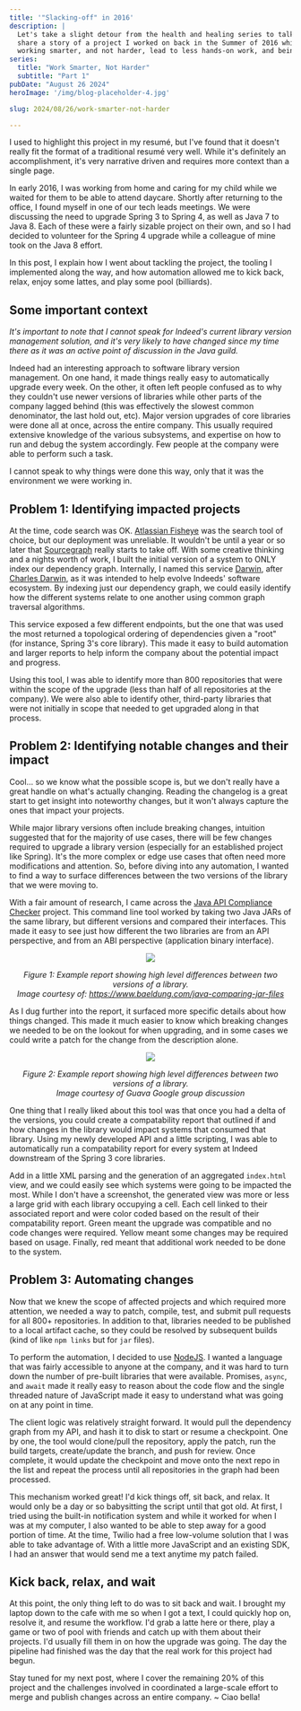 ```yaml
---
title: '"Slacking-off" in 2016'
description: |
  Let's take a slight detour from the health and healing series to talk a little more tech. Specifically, I want to
  share a story of a project I worked on back in the Summer of 2016 while at Indeed. It's a great example of where
  working smarter, and not harder, lead to less hands-on work, and being able to spend my day playing pool (billiards).
series:
  title: "Work Smarter, Not Harder"
  subtitle: "Part 1"
pubDate: "August 26 2024"
heroImage: '/img/blog-placeholder-4.jpg'

slug: 2024/08/26/work-smarter-not-harder

---
```


I used to highlight this project in my resumé, but I've found that it doesn't really fit the format of a traditional 
resumé very well. While it's definitely an accomplishment, it's very narrative driven and requires more context than a
single page.

In early 2016, I was working from home and caring for my child while we waited for them to be able to attend daycare.
Shortly after returning to the office, I found myself in one of our tech leads meetings. We were discussing the need to
upgrade Spring 3 to Spring 4, as well as Java 7 to Java 8. Each of these were a fairly sizable project on their own, and
so I had decided to volunteer for the Spring 4 upgrade while a colleague of mine took on the Java 8 effort.

In this post, I explain how I went about tackling the project, the tooling I implemented along the way, and how
automation allowed me to kick back, relax, enjoy some lattes, and play some pool (billiards).

## Some important context

_It's important to note that I cannot speak for Indeed's current library version management solution, and it's very
likely to have changed since my time there as it was an active point of discussion in the Java guild._

Indeed had an interesting approach to software library version management. On one hand, it made things really easy to
automatically upgrade every week. On the other, it often left people confused as to why they couldn't use newer versions
of libraries while other parts of the company lagged behind (this was effectively the slowest common denominator, the
last hold out, etc). Major version upgrades of core libraries were done all at once, across the entire company. This
usually required extensive knowledge of the various subsystems, and expertise on how to run and debug the system
accordingly. Few people at the company were able to perform such a task.

I cannot speak to why things were done this way, only that it was the environment we were working in.


## Problem 1: Identifying impacted projects

At the time, code search was OK. [Atlassian Fisheye][] was the search tool of choice, but our deployment was unreliable.
It wouldn't be until a year or so later that [Sourcegraph][] really starts to take off. With some creative thinking and
a nights worth of work, I built the initial version of a system to ONLY index our dependency graph. Internally, I named
this service [Darwin][], after [Charles Darwin][], as it was intended to help evolve Indeeds' software ecosystem. By
indexing just our dependency graph, we could easily identify how the different systems relate to one another using
common graph traversal algorithms.

This service exposed a few different endpoints, but the one that was used the most returned a topological ordering of
dependencies given a "root" (for instance, Spring 3's core library). This made it easy to build automation and larger
reports to help inform the company about the potential impact and progress.

Using this tool, I was able to identify more than 800 repositories that were within the scope of the upgrade (less than
half of all repositories at the company). We were also able to identify other, third-party libraries that were not
initially in scope that needed to get upgraded along in that process.

[Atlassian Fisheye]: https://www.atlassian.com/software/fisheye
[Sourcegraph]: https://sourcegraph.com/
[Darwin]: https://mya.sh/blog/2020/01/24/building-depscloud/
[Charles Darwin]: https://en.wikipedia.org/wiki/Charles_Darwin


## Problem 2: Identifying notable changes and their impact

Cool... so we know what the possible scope is, but we don't really have a great handle on what's actually changing.
Reading the changelog is a great start to get insight into noteworthy changes, but it won't always capture the ones
that impact your projects. 

While major library versions often include breaking changes, intuition suggested that for the majority of use cases,
there will be few changes required to upgrade a library version (especially for an established project like Spring).
It's the more complex or edge use cases that often need more modifications and attention. So, before diving into any
automation, I wanted to find a way to surface differences between the two versions of the library that we were moving
to.

With a fair amount of research, I came across the [Java API Compliance Checker][] project. This command line tool worked
by taking two Java JARs of the same library, but different versions and compared their interfaces. This made it easy to
see just how different the two libraries are from an API perspective, and from an ABI perspective (application binary
interface).

[Java API Compliance Checker]: https://lvc.github.io/japi-compliance-checker/

<div align="center">

![](https://www.baeldung.com/wp-content/uploads/2022/12/2_pkgdiff.png)

_Figure 1: Example report showing high level differences between two versions of a library.<br/>
Image courtesy of: https://www.baeldung.com/java-comparing-jar-files_

</div>

As I dug further into the report, it surfaced more specific details about how things changed. This made it much easier
to know which breaking changes we needed to be on the lookout for when upgrading, and in some cases we could write a
patch for the change from the description alone.

<div align="center">

![](https://groups.google.com/group/guava-discuss/attach/1249a22b5d7f7/Screen%20Shot%202021-01-25%20at%2015.01.49.png?part=0.1&view=1)

_Figure 2: Example report showing high level differences between two versions of a library.<br/>
Image courtesy of Guava Google group discussion_

</div>


One thing that I really liked about this tool was that once you had a delta of the versions, you could create a 
compatability report that outlined if and how changes in the library would impact systems that consumed that library.
Using my newly developed API and a little scripting, I was able to automatically run a compatability report for every
system at Indeed downstream of the Spring 3 core libraries.

Add in a little XML parsing and the generation of an aggregated `index.html` view, and we could easily see which systems
were going to be impacted the most. While I don't have a screenshot, the generated view was more or less a large grid
with each library occupying a cell. Each cell linked to their associated report and were color coded based on the result
of their compatability report. Green meant the upgrade was compatible and no code changes were required. Yellow meant
some changes may be required based on usage. Finally, red meant that additional work needed to be done to the system.


## Problem 3: Automating changes

Now that we knew the scope of affected projects and which required more attention, we needed a way to patch, compile,
test, and submit pull requests for all 800+ repositories. In addition to that, libraries needed to be published to a
local artifact cache, so they could be resolved by subsequent builds (kind of like `npm links` but for `jar` files).

To perform the automation, I decided to use [NodeJS][]. I wanted a language that was fairly accessible to anyone at the
company, and it was hard to turn down the number of pre-built libraries that were available. Promises, `async`, and
`await` made it really easy to reason about the code flow and the single threaded nature of JavaScript made it easy to
understand what was going on at any point in time.

The client logic was relatively straight forward. It would pull the dependency graph from my API, and hash it to disk to
start or resume a checkpoint. One by one, the tool would clone/pull the repository, apply the patch, run the build
targets, create/update the branch, and push for review. Once complete, it would update the checkpoint and move onto the
next repo in the list and repeat the process until all repositories in the graph had been processed.

This mechanism worked great! I'd kick things off, sit back, and relax. It would only be a day or so babysitting the
script until that got old. At first, I tried using the built-in notification system and while it worked for when I was
at my computer, I also wanted to be able to step away for a good portion of time. At the time, Twilio had a free
low-volume solution that I was able to take advantage of. With a little more JavaScript and an existing SDK, I had an
answer that would send me a text anytime my patch failed.

[NodeJS]: https://nodejs.org/en

## Kick back, relax, and wait

At this point, the only thing left to do was to sit back and wait. I brought my laptop down to the cafe with me so when
I got a text, I could quickly hop on, resolve it, and resume the workflow. I'd grab a latte here or there, play a game
or two of pool with friends and catch up with them about their projects. I'd usually fill them in on how the upgrade was
going. The day the pipeline had finished was the day that the real work for this project had begun. 


Stay tuned for my next post, where I cover the remaining 20% of this project and the challenges involved in coordinated
a large-scale effort to merge and publish changes across an entire company. ~ Ciao bella!
